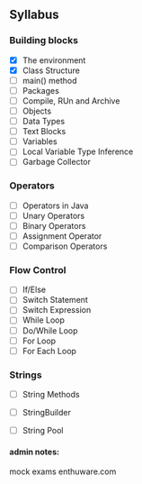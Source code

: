 ## Syllabus

### Building blocks
- [x] The environment
- [x] Class Structure
- [ ] main() method
- [ ] Packages
- [ ] Compile, RUn and Archive
- [ ] Objects
- [ ] Data Types
- [ ] Text Blocks
- [ ] Variables
- [ ] Local Variable Type Inference
- [ ] Garbage Collector

### Operators
- [ ] Operators in Java
- [ ] Unary Operators
- [ ] Binary Operators
- [ ] Assignment Operator
- [ ] Comparison Operators

### Flow Control
- [ ] If/Else
- [ ] Switch Statement
- [ ] Switch Expression
- [ ] While Loop
- [ ] Do/While Loop
- [ ] For Loop
- [ ] For Each Loop

### Strings
- [ ] String Methods
- [ ] StringBuilder
- [ ] String Pool





#### admin notes:
mock exams enthuware.com